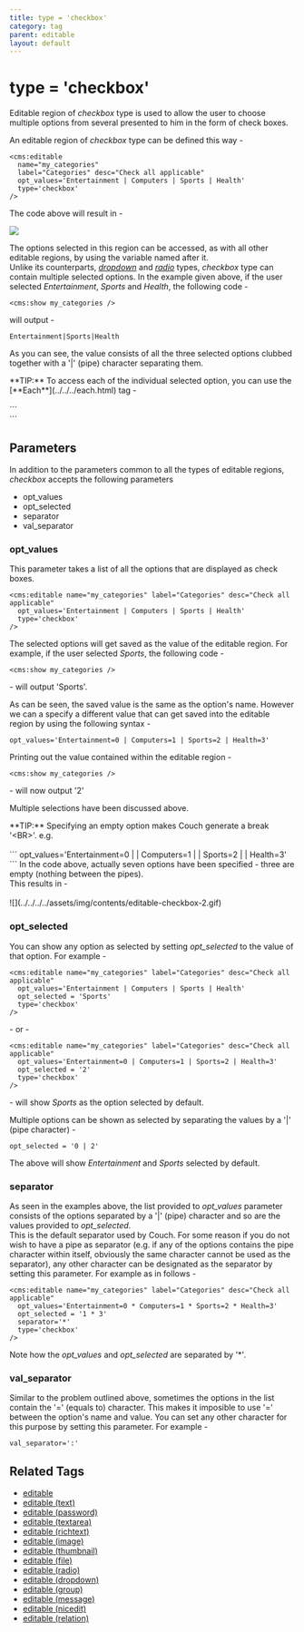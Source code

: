 ```yaml
---
title: type = 'checkbox'
category: tag
parent: editable
layout: default
---
```


# type = 'checkbox'

Editable region of _checkbox_ type is used to allow the user to choose multiple options from several presented to him in the form of check boxes.

An editable region of _checkbox_ type can be defined this way -

```
<cms:editable
  name="my_categories"
  label="Categories" desc="Check all applicable"
  opt_values='Entertainment | Computers | Sports | Health'
  type='checkbox'
/>
```

The code above will result in -

![](../../../../assets/img/contents/editable-checkbox-1.gif)

The options selected in this region can be accessed, as with all other editable regions, by using the variable named after it.<br/>
Unlike its counterparts, [_dropdown_](../../dropdown.html) and [_radio_](../../radio.html) types, _checkbox_ type can contain multiple selected options. In the example given above, if the user selected _Entertainment_, _Sports_ and _Health_, the following code -

```
<cms:show my_categories />
```

will output -

```
Entertainment|Sports|Health
```

As you can see, the value consists of all the three selected options clubbed together with a '|' (pipe) character separating them.

<p class="success">
    **TIP:** To access each of the individual selected option, you can use the [**Each**](../../../each.html) tag -<br/>
    <br/>
    ```
<cms:each my_categories as='cat'>
      <cms:show cat /><br>
</cms:each>
    ```
</p>

## Parameters

In addition to the parameters common to all the types of editable regions, _checkbox_ accepts the following parameters

*   opt\_values
*   opt\_selected
*   separator
*   val\_separator

### opt_values

This parameter takes a list of all the options that are displayed as check boxes.

```
<cms:editable name="my_categories" label="Categories" desc="Check all applicable"
  opt_values='Entertainment | Computers | Sports | Health'
  type='checkbox'
/>
```

The selected options will get saved as the value of the editable region. For example, if the user selected _Sports_, the following code -

```
<cms:show my_categories />
```

\- will output 'Sports'.

As can be seen, the saved value is the same as the option's name. However we can a specify a different value that can get saved into the editable region by using the following syntax -

```
opt_values='Entertainment=0 | Computers=1 | Sports=2 | Health=3'
```

Printing out the value contained within the editable region -

```
<cms:show my_categories />
```

\- will now output '2'

<p class="notice">Multiple selections have been discussed above.</p>

<p class="success">
    **TIP:** Specifying an empty option makes Couch generate a break '&lt;BR&gt;'. e.g.<br/>
    <br/>
    ```
opt_values='Entertainment=0 | | Computers=1 | | Sports=2 | | Health=3'
    ```
    In the code above, actually seven options have been specified - three are empty (nothing between the pipes).<br/>
    This results in -<br/>
    <br/>
    ![](../../../../assets/img/contents/editable-checkbox-2.gif)
</p>

### opt_selected

You can show any option as selected by setting *opt\_selected* to the value of that option. For example -

```
<cms:editable name="my_categories" label="Categories" desc="Check all applicable"
  opt_values='Entertainment | Computers | Sports | Health'
  opt_selected = 'Sports'
  type='checkbox'
/>
```

\- or -

```
<cms:editable name="my_categories" label="Categories" desc="Check all applicable"
  opt_values='Entertainment=0 | Computers=1 | Sports=2 | Health=3'
  opt_selected = '2'
  type='checkbox'
/>
```

\- will show _Sports_ as the option selected by default.

Multiple options can be shown as selected by separating the values by a '|' (pipe character) -

```
opt_selected = '0 | 2'
```

The above will show _Entertainment_ and _Sports_ selected by default.

### separator

As seen in the examples above, the list provided to *opt\_values* parameter consists of the options separated by a '|' (pipe) character and so are the values provided to *opt\_selected*.<br/>
This is the default separator used by Couch. For some reason if you do not wish to have a pipe as separator (e.g. if any of the options contains the pipe character within itself, obviously the same character cannot be used as the separator), any other character can be designated as the separator by setting this parameter. For example as in follows -

```
<cms:editable name="my_categories" label="Categories" desc="Check all applicable"
  opt_values='Entertainment=0 * Computers=1 * Sports=2 * Health=3'
  opt_selected = '1 * 3'
  separator='*'
  type='checkbox'
/>
```

Note how the *opt\_values* and *opt\_selected* are separated by '\*'.

### val_separator

Similar to the problem outlined above, sometimes the options in the list contain the '=' (equals to) character. This makes it imposible to use '=' between the option's name and value. You can set any other character for this purpose by setting this parameter. For example -

```
val_separator=':'
```

## Related Tags

*   [editable](../../../editable.html)
*   [editable (text)](../../text.html)
*   [editable (password)](../../password.html)
*   [editable (textarea)](../../textarea.html)
*   [editable (richtext)](../../richtext.html)
*   [editable (image)](../../image.html)
*   [editable (thumbnail)](../../thumbnail.html)
*   [editable (file)](../../file.html)
*   [editable (radio)](../../radio.html)
*   [editable (dropdown)](../../dropdown.html)
*   [editable (group)](../../group.html)
*   [editable (message)](../../message.html)
*   [editable (nicedit)](../../nicedit.html)
*   [editable (relation)](../../relation.html)
